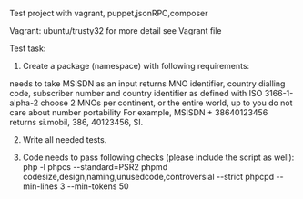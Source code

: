 Test project with vagrant, puppet,jsonRPC,composer

Vagrant:
ubuntu/trusty32
for more detail see Vagrant file

Test task:
1. Create a package (namespace) with following requirements:

needs to take MSISDN as an input
returns MNO identifier, country dialling code, subscriber number and country identifier as defined with ISO 3166-1-alpha-2
choose 2 MNOs per continent, or the entire world, up to you
do not care about number portability
For example, MSISDN + 38640123456 returns si.mobil, 386, 40123456, SI.

2. Write all needed tests.

3. Code needs to pass following checks (please include the script as well):
php -l
phpcs --standard=PSR2
phpmd codesize,design,naming,unusedcode,controversial --strict
phpcpd --min-lines 3 --min-tokens 50

